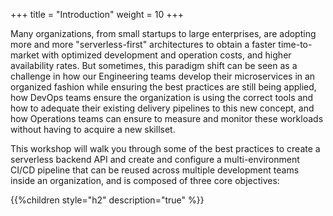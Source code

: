 +++
title = "Introduction"
weight = 10
+++

Many organizations, from small startups to large enterprises, are adopting more and more "serverless-first" architectures to obtain a faster time-to-market with optimized development and operation costs, and higher availability rates. But sometimes, this paradigm shift can be seen as a challenge in how our Engineering teams develop their microservices in an organized fashion while ensuring the best practices are still being applied, how DevOps teams ensure the organization is using the correct tools and how to adequate their existing delivery pipelines to this new concept, and how Operations teams can ensure to measure and monitor these workloads without having to acquire a new skillset.

This workshop will walk you through some of the best practices to create a serverless backend API and create and configure a multi-environment CI/CD pipeline that can be reused across multiple development teams inside an organization, and is composed of three core objectives:

{{%children style="h2" description="true" %}}
